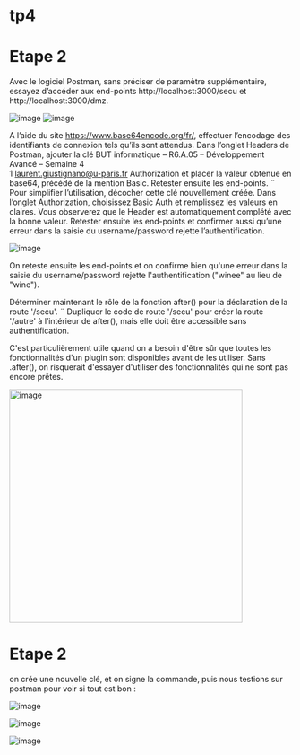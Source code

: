 # tp4

# Etape 2
 
Avec le logiciel Postman, sans préciser de paramètre supplémentaire, essayez d’accéder aux 
end-points http://localhost:3000/secu et http://localhost:3000/dmz.  

![image](https://github.com/user-attachments/assets/c48ca010-151a-4162-8588-efa380f9412b)
![image](https://github.com/user-attachments/assets/9ea67f12-c0e3-4b16-bfb1-ae4a58ed6b81)

A l’aide du site https://www.base64encode.org/fr/, effectuer l’encodage des identifiants de 
connexion tels qu’ils sont attendus. Dans l’onglet Headers de Postman, ajouter la clé 
BUT informatique – R6.A.05 – Développement Avancé – Semaine 4  
1 
laurent.giustignano@u-paris.fr 
Authorization et placer la valeur obtenue en base64, précédé de la mention Basic. Retester 
ensuite les end-points. 
¨ Pour simplifier l’utilisation, décocher cette clé nouvellement créée. Dans l’onglet Authorization, 
choisissez Basic Auth et remplissez les valeurs en claires. Vous observerez que le Header est 
automatiquement complété avec la bonne valeur. Retester ensuite les end-points et confirmer 
aussi qu’une erreur dans la saisie du username/password rejette l’authentification. 

![image](https://github.com/user-attachments/assets/7db81acc-eacc-48e7-bd0b-dfcd92457970)

On reteste ensuite les end-points et on confirme bien qu'une erreur dans la saisie du
username/password rejette l'authentification ("winee" au lieu de "wine").

Déterminer maintenant le rôle de la fonction after() pour la déclaration de la route '/secu'. 
¨ Dupliquer le code de route '/secu' pour créer la route '/autre' à l’intérieur de after(), mais elle 
doit être accessible sans authentification. 

C'est particulièrement utile quand on a besoin d'être sûr que toutes les fonctionnalités d'un plugin sont disponibles avant de les utiliser. 
Sans .after(), on risquerait d'essayer d'utiliser des fonctionnalités qui ne sont pas encore prêtes.

<img width="416" alt="image" src="https://github.com/user-attachments/assets/a6c6afaf-5f9c-489c-bf76-4d18f85e1282" />


# Etape 2

on crée une nouvelle clé,
et on signe la commande, puis nous testions sur postman pour voir si tout est bon :

![image](https://github.com/user-attachments/assets/5427b735-4554-44ff-be0f-d5b4ec084a8f)

![image](https://github.com/user-attachments/assets/0eaf907d-f90a-414c-bee2-cbe63fedf52a)

![image](https://github.com/user-attachments/assets/a19fe47d-50e1-44ce-9951-0ea615ad3201)





